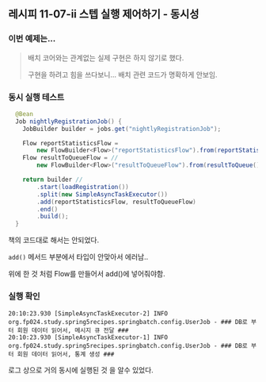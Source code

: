 ## 레시피 11-07-ii 스텝 실행 제어하기 - 동시성



### 이번 예제는...

> 배치 코어와는 관계없는 실제 구현은 하지 않기로 했다.
>
> 구현을 하려고 힘을 쓰다보니... 배치 관련 코드가 명확하게 안보임.





### 동시 실행 테스트

```java
  @Bean
  Job nightlyRegistrationJob() {
    JobBuilder builder = jobs.get("nightlyRegistrationJob");

    Flow reportStatisticsFlow =
        new FlowBuilder<Flow>("reportStatisticsFlow").from(reportStatistics()).end();
    Flow resultToQueueFlow = //
        new FlowBuilder<Flow>("resultToQueueFlow").from(resultToQueue()).end();

    return builder //
        .start(loadRegistration())
        .split(new SimpleAsyncTaskExecutor())
        .add(reportStatisticsFlow, resultToQueueFlow)
        .end()
        .build();
  }
```

책의 코드대로 해서는 안되었다.

`add()` 메서드 부분에서 타입이 안맞아서 에러남.. 

위에 한 것 처럼 Flow를 만들어서 add()에 넣어줘야함.



### 실행 확인

```
20:10:23.930 [SimpleAsyncTaskExecutor-2] INFO  org.fp024.study.spring5recipes.springbatch.config.UserJob - ### DB로 부터 회원 데이터 읽어서, 메시지 큐 전달 ###
20:10:23.930 [SimpleAsyncTaskExecutor-1] INFO  org.fp024.study.spring5recipes.springbatch.config.UserJob - ### DB로 부터 회원 데이터 읽어서, 통계 생성 ###
```

로그 상으로 거의 동시에 실행된 것 을 알수 있었다.
